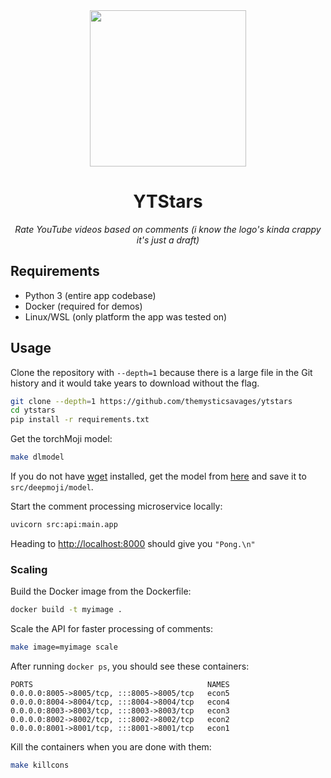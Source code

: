 <div align="center">
<img src="https://github.com/themysticsavages/ytstars/blob/main/media/ytstars_logo.png" height=250>
<h1>YTStars</h1>

<i>Rate YouTube videos based on comments (i know the logo's kinda crappy it's just a draft)</i>
</div>

## Requirements

- Python 3 (entire app codebase)
- Docker (required for demos)
- Linux/WSL (only platform the app was tested on)

## Usage

Clone the repository with `--depth=1` because there is a large file in the Git history and it would take years to download without the flag.

```bash
git clone --depth=1 https://github.com/themysticsavages/ytstars
cd ytstars
pip install -r requirements.txt
```

Get the torchMoji model:

```bash
make dlmodel
```

If you do not have [wget](https://www.gnu.org/software/wget/) installed, get the model from [here](https://dropbox.com/s/q8lax9ary32c7t9/pytorch_model.bin?dl=0) and save it to `src/deepmoji/model`.

Start the comment processing microservice locally:

```bash
uvicorn src:api:main.app
```

Heading to [http://localhost:8000](http://localhost:8000) should give you `"Pong.\n"`

### Scaling

Build the Docker image from the Dockerfile:

```bash
docker build -t myimage .
```

Scale the API for faster processing of comments:

```bash
make image=myimage scale
```

After running `docker ps`, you should see these containers:

```text
PORTS                                       NAMES
0.0.0.0:8005->8005/tcp, :::8005->8005/tcp   econ5
0.0.0.0:8004->8004/tcp, :::8004->8004/tcp   econ4
0.0.0.0:8003->8003/tcp, :::8003->8003/tcp   econ3
0.0.0.0:8002->8002/tcp, :::8002->8002/tcp   econ2
0.0.0.0:8001->8001/tcp, :::8001->8001/tcp   econ1
```

Kill the containers when you are done with them:

```bash
make killcons
```
